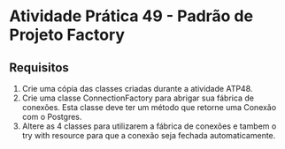 # Atividade Prática 49 - Padrão de Projeto Factory

## Requisitos
1. Crie uma cópia das classes criadas durante a atividade ATP48.
2. Crie uma classe ConnectionFactory para abrigar sua fábrica de conexões. Esta classe deve ter um método que retorne uma Conexão com o Postgres.
3. Altere as 4 classes para utilizarem a fábrica de conexões e tambem o try with resource para que a conexão seja fechada automaticamente.